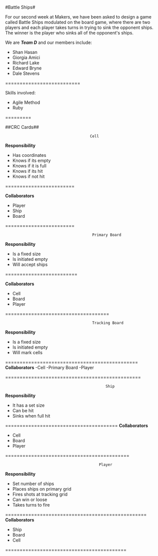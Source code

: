 #Battle Ships#


For our second week at Makers, we have been asked to design a game called Battle Ships modulated on the board game, where there are two players and each player takes turns in trying to sink the opponent ships.
The winner is the player who sinks all of the opponent's ships. 


We are **_Team D_** and our members include:

- Shan Hasan
- Giorgia Amici
- Richard Lake
- Edward Bryne
- Dale Stevens

==========================

Skills involved:
- Agile Method
- Ruby


=========

##CRC Cards##

                                          Cell  

**Responsibility**                     
- Has coordinates                  
- Knows if its empty              
- Knows if it is full             
- Knows if its hit       
- Knows if not hit

========================

**Collaborators**
- Player
- Ship
- Board


========================


                                           Primary Board  

**Responsibility**        
- Is a fixed size       
- Is initiated empty   
- Will accept ships     

=========================

**Collaborators**
- Cell
- Board
- Player

====================================
                                         


                                           Tracking Board  
**Responsibility** 

- Is a fixed size 
- Is initiated empty 
- Will mark cells 

==============================================
**Collaborators**
-Cell
-Primary Board
-Player

===============================================

          
                                                 Ship  

**Responsibility**        
- It has a set size         
- Can be hit            
- Sinks when full hit    

=======================================
**Collaborators**
- Cell
- Board
- Player

===========================================

                                         
                                              Player  

**Responsibility**                  
- Set number of ships                
- Places ships on primary grid      
- Fires shots at tracking grid     
- Can win or loose                
- Takes turns to fire



=================================================
**Collaborators**
- Ship
- Board
- Cell


==========================================

                                          

  


